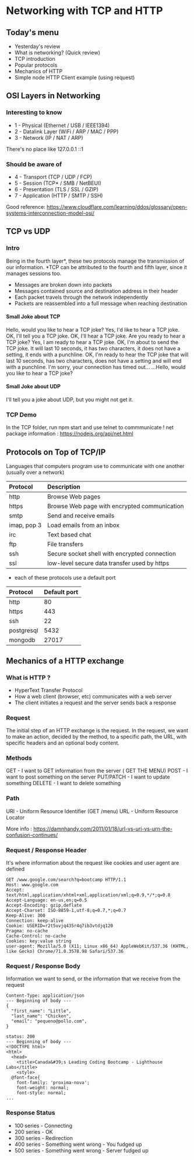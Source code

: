 # Networking with TCP and HTTP

## Today's menu

- Yesterday's review
- What is networking? (Quick review)
- TCP introduction
- Popular protocols
- Mechanics of HTTP
- Simple node HTTP Client example (using request)

## OSI Layers in Networking

### Interesting to know

- 1 - Physical (Ethernet / USB / IEEE1394)
- 2 - Datalink Layer (WiFi / ARP / MAC / PPP)
- 3 - Network (IP / NAT / ARP)

There's no place like 127.0.0.1
::1

### Should be aware of

- 4 - Transport (TCP / UDP / FCP)
- 5 - Session (TCP* / SMB / NetBEUI)
- 6 - Presentation (TLS / SSL / GZIP)
- 7 - Application (HTTP / SMTP / SSH)


Good reference: https://www.cloudflare.com/learning/ddos/glossary/open-systems-interconnection-model-osi/

## TCP vs UDP

### Intro

Being in the fourth layer*, these two protocols manage the transmission of our information.
*TCP can be attributed to the fourth and fifth layer, since it manages sessions too.

- Messages are broken down into packets
- Messages contained source and destination address in their header
- Each packet travels through the network independently
- Packets are reassembled into a full message when reaching destination

#### Small Joke about TCP

Hello, would you like to hear a TCP joke?
Yes, I'd like to hear a TCP joke.
OK, I'll tell you a TCP joke.
OK, I'll hear a TCP joke.
Are you ready to hear a TCP joke?
Yes, I am ready to hear a TCP joke.
OK, I'm about to send the TCP joke. It will last 10 seconds, it has two characters, it does not have a setting, it ends with a punchline.
OK, I'm ready to hear the TCP joke that will last 10 seconds, has two characters, does not have a setting and will end with a punchline.
I'm sorry, your connection has timed out... ...Hello, would you like to hear a TCP joke?

#### Small Joke about UDP

I'll tell you a joke about UDP, but you might not get it.

### TCP Demo

In the TCP folder, run npm start and use telnet to commmunicate !
net package information : https://nodejs.org/api/net.html

## Protocols on Top of TCP/IP

Languages that computers program use to communicate with one another (usually over a network)

| Protocol    | Description                                   |
| :---------- | :-------------------------------------------- |
| http        | Browse Web pages                              |
| https       | Browse Web page with encrypted communication  |
| smtp        | Send and receive emails                       |
| imap, pop 3 | Load emails from an inbox                     |
| irc         | Text based chat                               |
| ftp         | File transfers                                |
| ssh         | Secure socket shell with encrypted connection |
| ssl         | low-level secure data transfer used by https  |

- each of these protocols use a default port

| Protocol   | Default port |
| :--------- | :----------- |
| http       | 80           |
| https      | 443          |
| ssh        | 22           |
| postgresql | 5432         |
| mongodb    | 27017        |




## Mechanics of a HTTP exchange

### What is HTTP ?

- HyperText Transfer Protocol
- How a web client (browser, etc) communicates with a web server
- The client initiates a request and the server sends back a response

### Request

The initial step of an HTTP exchange is the request. In the request, we want to make an action, decided by the method, to a specific path, the URL, with specific headers and an optional body content.

### Methods

GET - I want to GET information from the server ( GET THE MENU)
POST - I want to post something on the server
PUT/PATCH - I want to update something
DELETE - I want to delete something

### Path

URI - Uniform Resource Identifier (GET /menu)
URL - Uniform Resource Locator

More info : https://damnhandy.com/2011/01/18/url-vs-uri-vs-urn-the-confusion-continues/


### Request / Response Header

It's where information about the request like cookies and user agent are defined

```
GET /www.google.com/search?q=bootcamp HTTP/1.1
Host: www.google.com
Accept: text/html,application/xhtml+xml,application/xml;q=0.9,*/*;q=0.8
Accept-Language: en-us,en;q=0.5
Accept-Encoding: gzip,deflate
Accept-Charset: ISO-8859-1,utf-8;q=0.7,*;q=0.7
Keep-Alive: 300
Connection: keep-alive
Cookie: USERID=r2t5uvjq435r4q7ib3vtdjq120
Pragma: no-cache
Cache-Control: no-cache
Cookies: key:value string
user-agent: Mozilla/5.0 (X11; Linux x86_64) AppleWebKit/537.36 (KHTML, like Gecko) Chrome/71.0.3578.98 Safari/537.36
```

### Request / Response Body

Information we want to send, or the information that we receive from the request
```
Content-Type: application/json
--- Beginning of body ---
{
  "first_name": "Little",
  "last_name": "Chicken",
  "email": "pequeno@pollo.com",
}
```

```
status: 200
--- Beginning of body ---
<!DOCTYPE html>
<html>
  <head>
    <title>Canada&#39;s Leading Coding Bootcamp - Lighthouse Labs</title>
    <style>
  @font-face{
  	font-family: 'proxima-nova';
  	font-weight: normal;
  	font-style: normal;
...
```

### Response Status

- 100 series - Connecting
- 200 series - OK
- 300 series - Redirection
- 400 series - Something went wrong - You fudged up
- 500 series - Something went wrong - Server fudged up